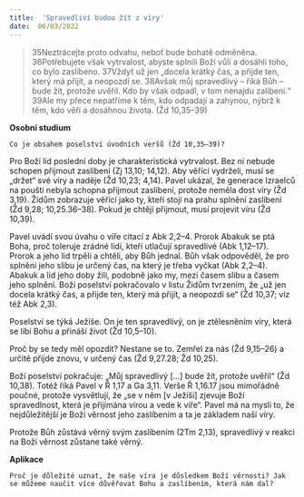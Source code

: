 ```yaml
---
title:  'Spravedliví budou žít z víry'
date:  06/03/2022
---
```


> <p></p>
> 35Neztrácejte proto odvahu, neboť bude bohatě odměněna. 36Potřebujete však vytrvalost, abyste splnili Boží vůli a dosáhli toho, co bylo zaslíbeno. 37Vždyť už jen „docela krátký čas, a přijde ten, který má přijít, a neopozdí se. 38Avšak můj spravedlivý – říká Bůh – bude žít, protože uvěřil. Kdo by však odpadl, v tom nenajdu zalíbení.“ 39Ale my přece nepatříme k těm, kdo odpadají a zahynou, nýbrž k těm, kdo věří a dosáhnou života. (Žd 10,35–39)

**Osobní studium**

`Co je obsahem poselství úvodních veršů (Žd 10,35–39)?`

Pro Boží lid poslední doby je charakteristická vytrvalost. Bez ní nebude schopen přijmout zaslíbení (Zj 13,10; 14,12). Aby věřící vydrželi, musí se „držet“ své víry a naděje (Žd 10,23; 4,14). Pavel ukázal, že generace Izraelců na poušti nebyla schopna přijmout zaslíbení, protože neměla dost víry (Žd 3,19). Židům zobrazuje věřící jako ty, kteří stojí na prahu splnění zaslíbení (Žd 9,28; 10,25.36–38). Pokud je chtějí přijmout, musí projevit víru (Žd 10,39).

Pavel uvádí svou úvahu o víře citací z Abk 2,2–4. Prorok Abakuk se ptá Boha, proč toleruje zrádné lidi, kteří utlačují spravedlivé (Abk 1,12–17). Prorok a jeho lid trpěli a chtěli, aby Bůh jednal. Bůh však odpověděl, že pro splnění jeho slibu je určený čas, na který je třeba vyčkat (Abk 2,2–4). Abakuk a lid jeho doby žili, podobně jako my, mezi časem slibu a časem jeho splnění. Boží poselství pokračovalo v listu Židům tvrzením, že „už jen docela krátký čas, a přijde ten, který má přijít, a neopozdí se“ (Žd 10,37; viz též Abk 2,3).

Poselství se týká Ježíše. On je ten spravedlivý, on je ztělesněním víry, která se líbí Bohu a přináší život (Žd 10,5–10).

Proč by se tedy měl opozdit? Nestane se to. Zemřel za nás (Žd 9,15–26) a určitě přijde znovu, v určený čas (Žd 9,27.28; Žd 10,25).

Boží poselství pokračuje: „Můj spravedlivý [...] bude žít, protože uvěřil“ (Žd 10,38). Totéž říká Pavel v Ř 1,17 a Ga 3,11. Verše Ř 1,16.17 jsou mimořádně poučné, protože vysvětlují, že „se v něm [v Ježíši] zjevuje Boží spravedlnost, která je přijímána vírou a vede k víře“. Pavel má na mysli to, že nejdůležitější je Boží věrnost jeho zaslíbením a ta je základem naší víry.

Protože Bůh zůstává věrný svým zaslíbením (2Tm 2,13), spravedlivý v reakci na Boží věrnost zůstane také věrný.

**Aplikace**

`Proč je důležité uznat, že naše víra je důsledkem Boží věrnosti? Jak se můžeme naučit více důvěřovat Bohu a zaslíbením, která nám dal?`